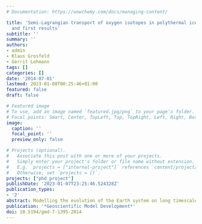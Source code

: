 ```yaml
---
# Documentation: https://wowchemy.com/docs/managing-content/

title: 'Semi-Lagrangian transport of oxygen isotopes in polythermal ice sheets: implementation
  and first results'
subtitle: ''
summary: ''
authors:
- admin
- Klaus Grosfeld
- Gerrit Lohmann
tags: []
categories: []
date: '2014-07-01'
lastmod: 2023-01-08T00:25:46+01:00
featured: false
draft: false

# Featured image
# To use, add an image named `featured.jpg/png` to your page's folder.
# Focal points: Smart, Center, TopLeft, Top, TopRight, Left, Right, BottomLeft, Bottom, BottomRight.
image:
  caption: ''
  focal_point: ''
  preview_only: false

# Projects (optional).
#   Associate this post with one or more of your projects.
#   Simply enter your project's folder or file name without extension.
#   E.g. `projects = ["internal-project"]` references `content/project/deep-learning/index.md`.
#   Otherwise, set `projects = []`.
projects: ["phd_project"]
publishDate: '2023-01-07T23:25:46.524328Z'
publication_types:
- '2'
abstract: Modelling the evolution of the Earth system on long timescales requires the knowledge and understanding of driving mechanisms, such as the hydrological cycle. This is dominant in all components of the Earth's system, such as atmosphere, ocean, land surfaces/vegetation and the cryosphere. Observations and measurements of stable water isotopes in climate archives can help to decipher and reconstruct climate change and its regional variations. For the cryosphere, the δ18O cycle in the current generation of Earth system models is missing and an efficient and accurate tracer transport scheme is required. We describe ISOPOLIS 1.0, a modular semi-Lagrangian transport scheme of second-order accuracy, which is coupled to the polythermal and thermomechanical ice sheet model SICOPOLIS (version 2.9). Model skill is demonstrated by experiments with a simplified ice sheet geometry and by comparisons of simulated ice cores with data from Greenland (GRIP) and Antarctica (Vostok). The presented method is a valuable tool to investigate the transport of any kind of passive tracer inside the cold ice part of a polythermal ice sheet and is an important step to model the whole δ18O cycle.
publication: '*Geoscientific Model Development*'
doi: 10.5194/gmd-7-1395-2014
---
```

